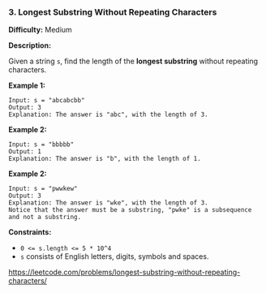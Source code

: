 ### 3. Longest Substring Without Repeating Characters

**Difficulty:** Medium

**Description:**

Given a string `s`, find the length of the **longest substring** without repeating characters.


**Example 1:**
    
    Input: s = "abcabcbb"
    Output: 3
    Explanation: The answer is "abc", with the length of 3.

**Example 2:**

    Input: s = "bbbbb"
    Output: 1
    Explanation: The answer is "b", with the length of 1.

**Example 2:**
    
    Input: s = "pwwkew"
    Output: 3
    Explanation: The answer is "wke", with the length of 3.
    Notice that the answer must be a substring, "pwke" is a subsequence and not a substring.

**Constraints:**
- `0 <= s.length <= 5 * 10^4`
- `s` consists of English letters, digits, symbols and spaces.

https://leetcode.com/problems/longest-substring-without-repeating-characters/
